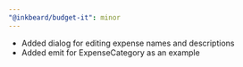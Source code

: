 ```yaml
---
"@inkbeard/budget-it": minor
---
```


- Added dialog for editing expense names and descriptions
- Added emit for ExpenseCategory as an example
